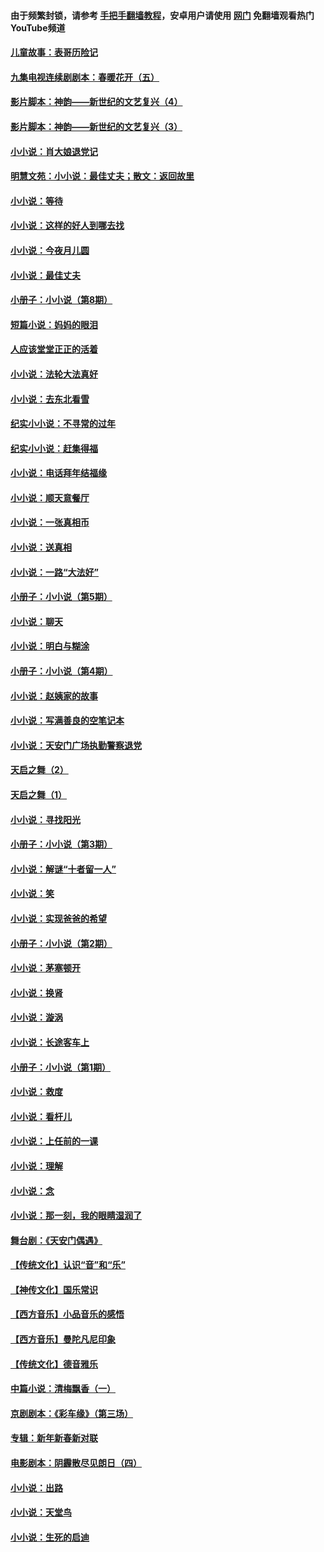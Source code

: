 #### 由于频繁封锁，请参考 [手把手翻墙教程](https://github.com/gfw-breaker/guides/wiki/)，安卓用户请使用 [网门](https://github.com/gfw-breaker/nogfw/blob/master/dl.md?t=07131100) 免翻墙观看热门YouTube频道 

#### [儿童故事：表哥历险记](../pages/328/383535.md?t=07131100) 

#### [九集电视连续剧剧本：春暖花开（五）](../pages/328/275919.md?t=07131100) 

#### [影片脚本：神韵——新世纪的文艺复兴（4）](../pages/328/266089.md?t=07131100) 

#### [影片脚本：神韵——新世纪的文艺复兴（3）](../pages/328/266087.md?t=07131100) 

#### [小小说：肖大娘退党记](../pages/328/239807.md?t=07131100) 

#### [明慧文苑：小小说：最佳丈夫；散文：返回故里](../pages/328/3439.md?t=07131100) 

#### [小小说：等待](../pages/328/223927.md?t=07131100) 

#### [小小说：这样的好人到哪去找](../pages/328/209396.md?t=07131100) 

#### [小小说：今夜月儿圆](../pages/328/193588.md?t=07131100) 

#### [小小说：最佳丈夫](../pages/328/190938.md?t=07131100) 

#### [小册子：小小说（第8期）](../pages/328/188202.md?t=07131100) 

#### [短篇小说：妈妈的眼泪](../pages/328/187712.md?t=07131100) 

#### [人应该堂堂正正的活着](../pages/328/182430.md?t=07131100) 

#### [小小说：法轮大法真好](../pages/328/174669.md?t=07131100) 

#### [小小说：去东北看雪](../pages/328/173882.md?t=07131100) 

#### [纪实小小说：不寻常的过年](../pages/328/173187.md?t=07131100) 

#### [纪实小小说：赶集得福](../pages/328/172652.md?t=07131100) 

#### [小小说：电话拜年结福缘](../pages/328/172533.md?t=07131100) 

#### [小小说：顺天意餐厅](../pages/328/170182.md?t=07131100) 

#### [小小说：一张真相币](../pages/328/169410.md?t=07131100) 

#### [小小说：送真相](../pages/328/166713.md?t=07131100) 

#### [小小说：一路“大法好”](../pages/328/162016.md?t=07131100) 

#### [小册子：小小说（第5期）](../pages/328/161131.md?t=07131100) 

#### [小小说：聊天](../pages/328/159640.md?t=07131100) 

#### [小小说：明白与糊涂](../pages/328/158101.md?t=07131100) 

#### [小册子：小小说（第4期）](../pages/328/158006.md?t=07131100) 

#### [小小说：赵姨家的故事](../pages/328/157843.md?t=07131100) 

#### [小小说：写满善良的空笔记本](../pages/328/157382.md?t=07131100) 

#### [小小说：天安门广场执勤警察退党](../pages/328/156982.md?t=07131100) 

#### [天启之舞（2）](../pages/328/153440.md?t=07131100) 

#### [天启之舞（1）](../pages/328/153439.md?t=07131100) 

#### [小小说：寻找阳光](../pages/328/153065.md?t=07131100) 

#### [小册子：小小说（第3期）](../pages/328/151715.md?t=07131100) 

#### [小小说：解谜“十者留一人”](../pages/328/148967.md?t=07131100) 

#### [小小说：笑](../pages/328/148905.md?t=07131100) 

#### [小小说：实现爸爸的希望](../pages/328/148096.md?t=07131100) 

#### [小册子：小小说（第2期）](../pages/328/147214.md?t=07131100) 

#### [小小说：茅塞顿开](../pages/328/147030.md?t=07131100) 

#### [小小说：换肾](../pages/328/146770.md?t=07131100) 

#### [小小说：漩涡](../pages/328/146683.md?t=07131100) 

#### [小小说：长途客车上](../pages/328/145076.md?t=07131100) 

#### [小册子：小小说（第1期）](../pages/328/143963.md?t=07131100) 

#### [小小说：救度](../pages/328/143927.md?t=07131100) 

#### [小小说：看杆儿](../pages/328/142137.md?t=07131100) 

#### [小小说：上任前的一课](../pages/328/140808.md?t=07131100) 

#### [小小说：理解](../pages/328/140476.md?t=07131100) 

#### [小小说：念](../pages/328/139513.md?t=07131100) 

#### [小小说：那一刻，我的眼睛湿润了](../pages/328/138476.md?t=07131100) 

#### [舞台剧：《天安门偶遇》](../pages/328/117155.md?t=07131100) 

#### [【传统文化】认识“音”和“乐”](../pages/328/108667.md?t=07131100) 

#### [【神传文化】国乐常识](../pages/328/104225.md?t=07131100) 

#### [【西方音乐】小品音乐的感悟](../pages/328/102924.md?t=07131100) 

#### [【西方音乐】曼陀凡尼印象](../pages/328/102922.md?t=07131100) 

#### [【传统文化】德音雅乐](../pages/328/102923.md?t=07131100) 

#### [中篇小说：清梅飘香（一）](../pages/328/101058.md?t=07131100) 

#### [京剧剧本：《彩车缘》（第三场）](../pages/328/96434.md?t=07131100) 

#### [专辑：新年新春新对联](../pages/328/94991.md?t=07131100) 

#### [电影剧本：阴霾散尽见朗日（四）](../pages/328/87081.md?t=07131100) 

#### [小小说：出路](../pages/328/84848.md?t=07131100) 

#### [小小说：天堂鸟](../pages/328/83084.md?t=07131100) 

#### [小小说：生死的启迪](../pages/328/70977.md?t=07131100) 

